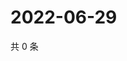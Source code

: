 # 2022-06-29

共 0 条

<!-- BEGIN WEIBO -->
<!-- 最后更新时间 Wed Jun 29 2022 23:47:34 GMT+0800 (China Standard Time) -->

<!-- END WEIBO -->
